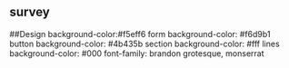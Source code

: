 ## survey

##Design
background-color:#f5eff6
form background-color: #f6d9b1
button background-color: #4b435b
section background-color: #fff
lines background-color: #000
font-family: brandon grotesque, monserrat
